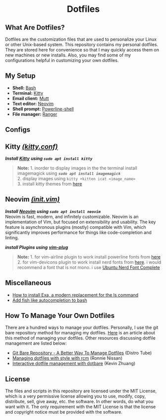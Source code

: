 <h1 align="center">Dotfiles</h1>

## What Are Dotfiles?

Dotfiles are the customization files that are used to personalize your Linux or other Unix-based system. This repository contains my personal dotfiles. They are stored here for convenience so that I may quickly access them on new machines or new installs. Also, you may find some of my configurations helpful in customizing your own dotfiles.

## My Setup

- **Shell:** [Bash](https://github.com/manojuppala/dotfiles/blob/master/.bashrc)
- **Terminal:** [Kitty](https://github.com/manojuppala/dotfiles/blob/master/.config/kitty/kitty.conf)
- **Email client:** [Mutt](https://github.com/manojuppala/dotfiles/blob/master/.config/mutt/mutt_rc)
- **Text editor:** [Neovim](https://github.com/manojuppala/dotfiles/blob/master/.config/nvim/init.vim)
- **Shell prompt:** [Powerline-shell](https://github.com/manojuppala/dotfiles/blob/master/.config/powerline-shell/config.json)
- **File manager:** [Ranger](https://github.com/manojuppala/dotfiles/blob/master/.config/ranger/rc.conf)

## Configs

## **Kitty** <u>[_(kitty.conf)_](https://github.com/manojuppala/dotfiles/blob/master/.config/kitty/kitty.conf)</u>

**_Install_** [**_Kitty_**](https://sw.kovidgoyal.net/kitty/) **_using `sudo apt install kitty`_**<br>

> **Note:** 1. inorder to display images in the the terminal install imagemagick using **_`sudo apt install imagemagick`_**<br> 2. display images using `kitty +kitten icat <image_name>` <br> 3. install kitty themes from [here](https://github.com/dexpota/kitty-themes)

## **Neovim** <u>[_(init.vim)_](https://github.com/manojuppala/dotfiles/blob/master/.config/nvim/init.vim)</u>

**_Install_** [**_Neovim_**](https://github.com/neovim/neovim/wiki/Installing-Neovim) **_using `sudo apt install neovim`_**<br>
Neovim is fast, modern, and infinitely customizable. Neovim is an implementation of Vim, but focused on extensibility and usability. The key feature is asynchronous plugins (mostly) compatible with Vim, which significantly improves performance for things like code-completion and linting.<br>

**_install Plugins using_** [**_vim-plug_**](https://github.com/junegunn/vim-plug)

> **Note:** 1. for vim-airline plugin to work install powerline fonts from [here](https://github.com/powerline/fonts)<br> 2. for vim-devicons plugin to work install nerd fonts from [here](https://github.com/ryanoasis/nerd-fonts). i would recommend a font that is not mono. i use [Ubuntu Nerd Font Complete](https://github.com/ryanoasis/nerd-fonts/blob/master/patched-fonts/Ubuntu/Regular/complete/Ubuntu%20Nerd%20Font%20Complete.ttf)

## Miscellaneous

- [How to install Exa, a modern replacement for the ls command](https://ourcodeworld.com/articles/read/832/how-to-install-and-use-exa-a-modern-replacement-for-the-ls-command-in-ubuntu-16-04)
- [Add fish like autocompletion to bash](https://github.com/akinomyoga/ble.sh)

## How To Manage Your Own Dotfiles

There are a hundred ways to manage your dotfiles. Personally, I use the git bare repository method for managing my dotfiles. [Here](https://developer.atlassian.com/blog/2016/02/best-way-to-store-dotfiles-git-bare-repo/) is an article about this method of managing your dotfiles.
Other resources discussing dotfile management are listed below:

- [Git Bare Repository - A Better Way To Manage Dotfiles](https://www.youtube.com/watch?v=tBoLDpTWVOM&t=602s) (Distro Tube)
- [Managing dotfiles with style with rcm](https://distrotube.com/guest-articles/managing-dotfiles-with-rcm.html) (Ronnie Nissan)
- [Interactive dotfile management with dotbare](https://distrotube.com/guest-articles/interactive-dotfile-management-dotbare.html) (Kevin Zhuang)

## License

The files and scripts in this repository are licensed under the MIT License, which is a very permissive license allowing you to use, modify, copy, distribute, sell, give away, etc. the software. In other words, do what you want with it. The only requirement with the MIT License is that the license and copyright notice must be provided with the software.
